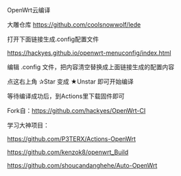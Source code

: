 OpenWrt云编译

大雕仓库 https://github.com/coolsnowwolf/lede

打开下面链接生成.config配置文件

https://hackyes.github.io/openwrt-menuconfig/index.html

编辑 .config 文件，把内容清空替换成上面链接生成的配置内容

点这右上角 ✰Star 变成 ★Unstar 即可开始编译

等待编译成功后，到Actions里下载固件即可

Fork自：https://github.com/hackyes/OpenWrt-CI

学习大神项目：

https://github.com/P3TERX/Actions-OpenWrt

https://github.com/kenzok8/openwrt_Build

https://github.com/shoucandanghehe/Auto-OpenWrt
